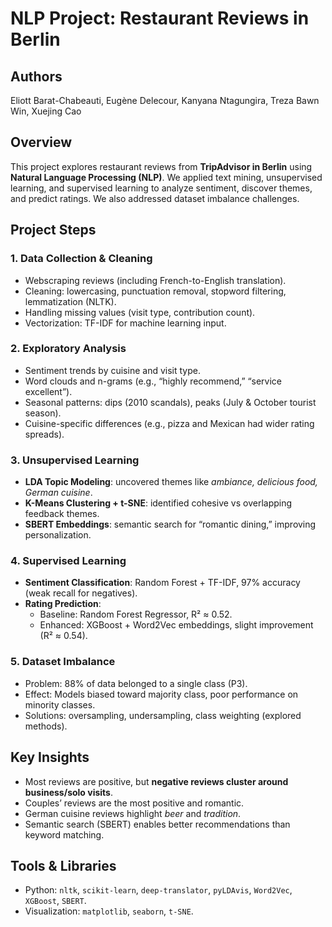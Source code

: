 # NLP Project: Restaurant Reviews in Berlin

## Authors
Eliott Barat-Chabeauti, Eugène Delecour, Kanyana Ntagungira, Treza Bawn Win, Xuejing Cao

## Overview
This project explores restaurant reviews from **TripAdvisor in Berlin** using **Natural Language Processing (NLP)**.
We applied text mining, unsupervised learning, and supervised learning to analyze sentiment, discover themes, and predict ratings.
We also addressed dataset imbalance challenges.

## Project Steps

### 1. Data Collection & Cleaning
- Webscraping reviews (including French-to-English translation).
- Cleaning: lowercasing, punctuation removal, stopword filtering, lemmatization (NLTK).
- Handling missing values (visit type, contribution count).
- Vectorization: TF-IDF for machine learning input.

### 2. Exploratory Analysis
- Sentiment trends by cuisine and visit type.
- Word clouds and n-grams (e.g., “highly recommend,” “service excellent”).
- Seasonal patterns: dips (2010 scandals), peaks (July & October tourist season).
- Cuisine-specific differences (e.g., pizza and Mexican had wider rating spreads).

### 3. Unsupervised Learning
- **LDA Topic Modeling**: uncovered themes like *ambiance, delicious food, German cuisine*.
- **K-Means Clustering + t-SNE**: identified cohesive vs overlapping feedback themes.
- **SBERT Embeddings**: semantic search for “romantic dining,” improving personalization.

### 4. Supervised Learning
- **Sentiment Classification**: Random Forest + TF-IDF, 97% accuracy (weak recall for negatives).
- **Rating Prediction**:
  - Baseline: Random Forest Regressor, R² ≈ 0.52.
  - Enhanced: XGBoost + Word2Vec embeddings, slight improvement (R² ≈ 0.54).

### 5. Dataset Imbalance
- Problem: 88% of data belonged to a single class (P3).
- Effect: Models biased toward majority class, poor performance on minority classes.
- Solutions: oversampling, undersampling, class weighting (explored methods).

## Key Insights
- Most reviews are positive, but **negative reviews cluster around business/solo visits**.
- Couples’ reviews are the most positive and romantic.
- German cuisine reviews highlight *beer* and *tradition*.
- Semantic search (SBERT) enables better recommendations than keyword matching.

## Tools & Libraries
- Python: `nltk`, `scikit-learn`, `deep-translator`, `pyLDAvis`, `Word2Vec`, `XGBoost`, `SBERT`.
- Visualization: `matplotlib`, `seaborn`, `t-SNE`.
